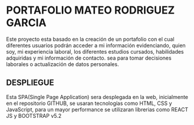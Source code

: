 # PORTAFOLIO MATEO RODRIGUEZ GARCIA

Este proyecto esta basado en la creación de un portafolio con el cual diferentes usuarios podrán acceder a mi información evidenciando, quien soy, mi experiencia laboral, los diferentes estudios cursados, habilidades adquiridas y mi información de contacto. sea para tomar decisiones laborales o  actualización de datos personales.

## DESPLIEGUE
Esta SPA(Single Page Application) sera desplegada en la web, inicialmente en el repositorio GITHUB, se usaran tecnologías como HTML, CSS y JavaScript, para un mayor performance se utilizaran librerias como REACT JS y BOOTSTRAP v5.2
